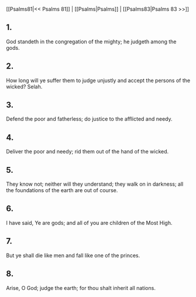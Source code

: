 [[Psalms81|<< Psalms 81]] | [[Psalms|Psalms]] | [[Psalms83|Psalms 83 >>]]
## 1.
God standeth in the congregation of the mighty; he judgeth among the gods.
## 2.
How long will ye suffer them to judge unjustly and accept the persons of the wicked? Selah.
## 3.
Defend the poor and fatherless; do justice to the afflicted and needy.
## 4.
Deliver the poor and needy; rid them out of the hand of the wicked.
## 5.
They know not; neither will they understand; they walk on in darkness; all the foundations of the earth are out of course.
## 6.
I have said, Ye are gods; and all of you are children of the Most High.
## 7.
But ye shall die like men and fall like one of the princes.
## 8.
Arise, O God; judge the earth; for thou shalt inherit all nations.


